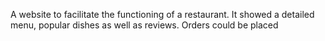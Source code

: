 A website to facilitate the functioning of a restaurant. It showed a detailed menu, popular dishes as well as reviews. Orders could be placed 
